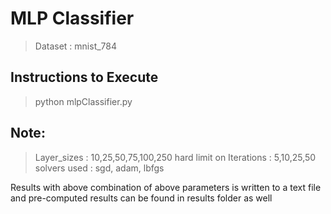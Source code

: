 # MLP Classifier
> Dataset : mnist_784


## Instructions to Execute
> python mlpClassifier.py

## Note: 
> Layer_sizes : 10,25,50,75,100,250
> hard limit on Iterations : 5,10,25,50
> solvers used : sgd, adam, lbfgs

Results with above combination of above parameters is written to a text file and pre-computed results can be found in results folder as well
